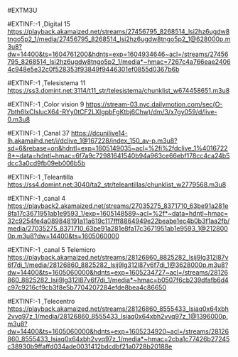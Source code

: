 #EXTM3U

#EXTINF:-1 ,Digital 15
https://playback.akamaized.net/streams/27456795_8268514_lsi2hz6ugdw8tngo5p2_1/media/27456795_8268514_lsi2hz6ugdw8tngo5p2_1@628000p.m3u8?dw=14400&ts=1604761200&hdnts=exp=1604934646~acl=/streams/27456795_8268514_lsi2hz6ugdw8tngo5p2_1/media*~hmac=7267c4a766eae24064c948e5e32c0f528353f93849f9446301ef0855d0367b6b

#EXTINF:-1 ,Telesistema 11
https://ss3.domint.net:3114/t11_str/telesistema/chunklist_w674458651.m3u8

#EXTINF:-1 ,Color vision 9
https://stream-03.nyc.dailymotion.com/sec(O-7bth6lxCIslucX64-RYy0tCF2LXIgpbFgKtbj6Chw)/dm/3/x7gy059/d/live-0.m3u8

#EXTINF:-1 ,Canal 37
https://dcunilive14-lh.akamaihd.net/i/dclive_1@167228/index_150_av-p.m3u8?sd=6&rebase=on&hdntl=exp=1605149035~acl=%2fi%2fdclive_1%40167228*~data=hdntl~hmac=6f7a9c72981641540b94a963ce66ebf178cc4ca24b5dcc3a0cd9fb09eb006b5b

#EXTINF:-1 ,Teleantilla
https://ss4.domint.net:3040/ta2_str/teleantillas/chunklist_w2779568.m3u8

#EXTINF:-1 ,canal 4 
https://playback2.akamaized.net/streams/27035275_8371710_63be91a281e8fa17c3671951ab1e9593_1/exp=1605148589~acl=%2f*~data=hdntl~hmac=32c9254fe4a089848191a11a619c117fff8864949e22beabe1ec4b0b3f1aa2fb/media/27035275_8371710_63be91a281e8fa17c3671951ab1e9593_1@2128000p.m3u8?dw=14400&ts=1605060000

#EXTINF:-1 ,canal 5 Telemicro
https://playback.akamaized.net/streams/28126860_8825282_lsij9lg312l87v6f7di_1/media/28126860_8825282_lsij9lg312l87v6f7di_1@3628000p.m3u8?dw=14400&ts=1605060000&hdnts=exp=1605234727~acl=/streams/28126860_8825282_lsij9lg312l87v6f7di_1/media*~hmac=b0507f6cb239dfafb6d4c97c9216cf9cb3f8e5b7704207284efde8bea4c86650

#EXTINF:-1 ,Telecentro
https://playback.akamaized.net/streams/28126860_8555433_lsiaq0x64xbh2vvq97z_1/media/28126860_8555433_lsiaq0x64xbh2vvq97z_1@1396000p.m3u8?dw=14400&ts=1605060000&hdnts=exp=1605234920~acl=/streams/28126860_8555433_lsiaq0x64xbh2vvq97z_1/media*~hmac=2cba1c77426b27245c38930b9ffaffd034ade0031412bdcdbf21a0728b20188e












